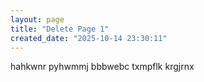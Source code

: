 ```yaml
---
layout: page
title: "Delete Page 1"
created_date: "2025-10-14 23:30:11"
---
```


hahkwnr pyhwmmj bbbwebc txmpflk krgjrnx 
